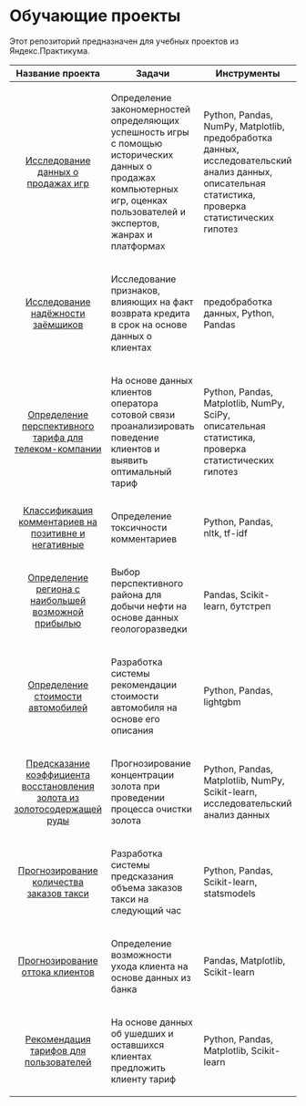 # Обучающие проекты
Этот репозиторий предназначен для учебных проектов из Яндекс.Практикума.<br>

|Название проекта| Задачи | Инструменты | 
| :---: | :---: | :---: | 
|[Исследование данных о продажах игр](https://github.com/IrinaSilvaV/Data_Science_Projects/tree/main/Games_Sales)| <p align = "left">Определение закономерностей определяющих успешность игры с помощью исторических данных о продажах компьютерных игр, оценках пользователей и экспертов, жанрах и платформах </p> | <p align = "left">Python, Pandas, NumPy, Matplotlib, предобработка данных, исследовательский анализ данных, описательная статистика, проверка статистических гипотез </p>|
[Исследование надёжности заёмщиков](https://github.com/IrinaSilvaV/Data_Science_Projects/tree/main/Reliability_of_borrowers) |<p align = "left">Исследование признаков, влияющих на факт возврата кредита в срок на основе данных о клиентах </p>|<p align = "left">предобработка данных, Python, Pandas</p>|
[Определение перспективного тарифа для телеком-компании](https://github.com/IrinaSilvaV/Data_Science_Projects/tree/main/Tariff_analysis)|<p align = "left">На основе данных клиентов оператора сотовой связи проанализировать поведение клиентов и выявить оптимальный тариф</p>|<p align = "left"> Python, Pandas, Matplotlib, NumPy, SciPy, описательная статистика, проверка статистических гипотез</p>|
[Классификация комментариев на позитивне и негативные](https://github.com/IrinaSilvaV/Data_Science_Projects/tree/main/Toxic_comment_classification)|<p align = "left"> Определение токсичности комментариев</p>|<p align = "left"> Python, Pandas, nltk, tf-idf</p>|
[Определение региона с наибольшей возможной прибылью](https://github.com/IrinaSilvaV/Data_Science_Projects/tree/main/Profit_prediction)|<p align = "left">Выбор перспективного района для добычи нефти на основе данных геологоразведки</p>|<p align = "left">Pandas, Scikit-learn, бутстреп</p>|
[Определение стоимости автомобилей](https://github.com/IrinaSilvaV/Data_Science_Projects/tree/main/%D0%A1ar_cost)| <p align = "left">Разработка системы рекомендации стоимости автомобиля на основе его описания</p>|<p align = "left"> Python, Pandas, lightgbm</p>|
[Предсказание коэффициента восстановления золота из золотосодержащей руды](https://github.com/IrinaSilvaV/Data_Science_Projects/tree/main/Gold_recovery)| <p align = "left">Прогнозирование концентрации золота при проведении процесса очистки золота</p>|<p align = "left">Python, Pandas, Matplotlib, NumPy, Scikit-learn, исследовательский анализ данных</p>|
[Прогнозирование количества заказов такси](https://github.com/IrinaSilvaV/Data_Science_Projects/tree/main/Taxi_demand_forecasting)|<p align = "left">Разработка системы предсказания объема заказов такси на следующий час</p>|<p align = "left">Python, Pandas, Scikit-learn, statsmodels</p>|
[Прогнозирование оттока клиентов](https://github.com/IrinaSilvaV/Data_Science_Projects/tree/main/Customer_churn_prediction)|<p align = "left">Определение возможности ухода клиента на основе данных из банка</p>|<p align = "left">Pandas, Matplotlib, Scikit-learn</p>|
[Рекомендация тарифов для пользователей](https://github.com/IrinaSilvaV/Data_Science_Projects/tree/main/Tariff_recommendation)|<p align = "left">На основе данных об ушедших и оставшихся клиентах предложить клиенту тариф</p>|<p align = "left">Python, Pandas, Matplotlib, Scikit-learn</p>|

